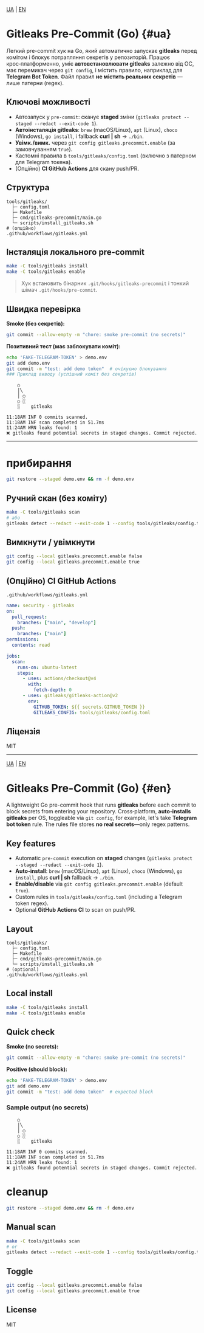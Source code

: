 [UA](#ua) | [EN](#en)
<a id="ua"></a>
# Gitleaks Pre-Commit (Go) {#ua}

Легкий pre-commit хук на Go, який автоматично запускає **gitleaks** перед комітом і блокує потрапляння секретів у репозиторій. Працює крос‑платформенно, уміє **автовстановлювати gitleaks** залежно від ОС, має перемикач через `git config`, і містить правило, наприклад для **Telegram Bot Token**. Файл правил **не містить реальних секретів** — лише патерни (regex).

## Ключові можливості

* Автозапуск у `pre-commit`: сканує **staged** зміни (`gitleaks protect --staged --redact --exit-code 1`).
* **Автоінсталяція gitleaks**: `brew` (macOS/Linux), `apt` (Linux), `choco` (Windows), `go install`, і fallback **curl | sh** → `./bin`.
* **Увімк./вимк.** через `git config gitleaks.precommit.enable` (за замовчуванням `true`).
* Кастомні правила в `tools/gitleaks/config.toml` (включно з патерном для Telegram токена).
* (Опційно) **CI GitHub Actions** для скану push/PR.

## Структура

```
tools/gitleaks/
  ├─ config.toml
  ├─ Makefile
  ├─ cmd/gitleaks-precommit/main.go
  └─ scripts/install_gitleaks.sh
# (опційно)
.github/workflows/gitleaks.yml
```

## Інсталяція локального pre-commit

```bash
make -C tools/gitleaks install
make -C tools/gitleaks enable
```

> Хук встановить бінарник `.git/hooks/gitleaks-precommit` і тонкий шімач `.git/hooks/pre-commit`.

## Швидка перевірка

**Smoke (без секретів):**

```bash
git commit --allow-empty -m "chore: smoke pre-commit (no secrets)"
```

**Позитивний тест (має заблокувати коміт):**

```bash
echo 'FAKE-TELEGRAM-TOKEN' > demo.env
git add demo.env
git commit -m "test: add demo token"  # очікуємо блокування
### Приклад виводу (успішний коміт без секретів)
```
```
    ○
    │╲
    │ ○
    ○ ░
    ░    gitleaks
```
```
11:18AM INF 0 commits scanned.
11:18AM INF scan completed in 51.7ms
11:24AM WRN leaks found: 1
❌ gitleaks found potential secrets in staged changes. Commit rejected.
```

---

# прибирання
```bash
git restore --staged demo.env && rm -f demo.env
```

## Ручний скан (без коміту)

```bash
make -C tools/gitleaks scan
# або
gitleaks detect --redact --exit-code 1 --config tools/gitleaks/config.toml
```

## Вимкнути / увімкнути

```bash
git config --local gitleaks.precommit.enable false
git config --local gitleaks.precommit.enable true
```

## (Опційно) CI GitHub Actions

`.github/workflows/gitleaks.yml`

```yaml
name: security - gitleaks
on:
  pull_request:
    branches: ["main", "develop"]
  push:
    branches: ["main"]
permissions:
  contents: read

jobs:
  scan:
    runs-on: ubuntu-latest
    steps:
      - uses: actions/checkout@v4
        with:
          fetch-depth: 0
      - uses: gitleaks/gitleaks-action@v2
        env:
          GITHUB_TOKEN: ${{ secrets.GITHUB_TOKEN }}
          GITLEAKS_CONFIG: tools/gitleaks/config.toml
```

## Ліцензія

MIT

---
<a id="en"></a>
[UA](#ua) | [EN](#en)
# Gitleaks Pre-Commit (Go) {#en}

A lightweight Go pre-commit hook that runs **gitleaks** before each commit to block secrets from entering your repository. Cross‑platform, **auto‑installs gitleaks** per OS, toggleable via `git config`, for example, let's take **Telegram bot token** rule. The rules file stores **no real secrets**—only regex patterns.

## Key features

* Automatic `pre-commit` execution on **staged** changes (`gitleaks protect --staged --redact --exit-code 1`).
* **Auto‑install**: `brew` (macOS/Linux), `apt` (Linux), `choco` (Windows), `go install`, plus **curl | sh** fallback → `./bin`.
* **Enable/disable** via `git config gitleaks.precommit.enable` (default `true`).
* Custom rules in `tools/gitleaks/config.toml` (including a Telegram token regex).
* Optional **GitHub Actions CI** to scan on push/PR.

## Layout

```
tools/gitleaks/
  ├─ config.toml
  ├─ Makefile
  ├─ cmd/gitleaks-precommit/main.go
  └─ scripts/install_gitleaks.sh
# (optional)
.github/workflows/gitleaks.yml
```

## Local install

```bash
make -C tools/gitleaks install
make -C tools/gitleaks enable
```

## Quick check

**Smoke (no secrets):**

```bash
git commit --allow-empty -m "chore: smoke pre-commit (no secrets)"
```

**Positive (should block):**

```bash
echo 'FAKE-TELEGRAM-TOKEN' > demo.env
git add demo.env
git commit -m "test: add demo token"  # expected block
```

### Sample output (no secrets)

```
    ○
    │╲
    │ ○
    ○ ░
    ░    gitleaks
```
```
11:18AM INF 0 commits scanned.
11:18AM INF scan completed in 51.7ms
11:24AM WRN leaks found: 1
❌ gitleaks found potential secrets in staged changes. Commit rejected.
```

# cleanup
```bash
git restore --staged demo.env && rm -f demo.env
```

## Manual scan

```bash
make -C tools/gitleaks scan
# or
gitleaks detect --redact --exit-code 1 --config tools/gitleaks/config.toml
```

## Toggle

```bash
git config --local gitleaks.precommit.enable false
git config --local gitleaks.precommit.enable true
```

## License

MIT
